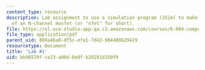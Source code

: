 ```yaml
---
content_type: resource
description: Lab assignment to use a simulation program (JSim) to make some measurements
  of an N-channel mosfet (or "nfet" for short).
file: https://ol-ocw-studio-app-qa.s3.amazonaws.com/courses/6-004-computation-structures-spring-2009/bb98570fce23a00d0e8fb20201d350f9_MIT6_004s09_lab01.pdf
file_type: application/pdf
parent_uid: 809a46a0-df5c-efe1-7d42-984488629429
resourcetype: Document
title: 'Lab #1'
uid: bb98570f-ce23-a00d-0e8f-b20201d350f9
---
```

